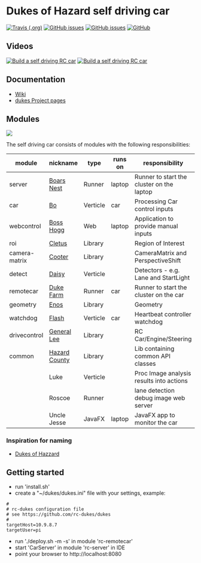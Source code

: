 # Dukes of Hazard self driving car

[![Travis (.org)](https://img.shields.io/travis/rc-dukes/dukes.svg)](https://travis-ci.org/rc-dukes/dukes)
[![GitHub issues](https://img.shields.io/github/issues/rc-dukes/dukes.svg)](https://github.com/rc-dukes/dukes/issues)
[![GitHub issues](https://img.shields.io/github/issues-closed/rc-dukes/dukes.svg)](https://github.com/rc-dukes/dukes/issues/?q=is%3Aissue+is%3Aclosed)
[![GitHub](https://img.shields.io/github/license/rc-dukes/dukes.svg)](https://www.apache.org/licenses/LICENSE-2.0)

## Videos
[![Build a self driving RC car](http://img.youtube.com/vi/OL0vg1WmI6I/0.jpg)](http://www.youtube.com/watch?v=OL0vg1WmI6I "Building a self driving RC car")
[![Build a self driving RC car](http://img.youtube.com/vi/YeUMtQyvZKM/0.jpg)](http://www.youtube.com/watch?v=YeUMtQyvZKM "Building a self driving RC car")

## Documentation
* [Wiki](http://wiki.bitplan.com/index.php/Self_Driving_RC_Car)
* [dukes Project pages](https://rc-dukes.github.io/dukes)

## Modules
![](https://upload.wikimedia.org/wikipedia/commons/thumb/6/6d/General_lee.jpg/420px-General_lee.jpg)

The self driving car consists of modules with the following responsibilities:


| module        | nickname      | type     | runs on | responsibility                            |  
|---------------|---------------|----------|---------|-------------------------------------------|  
| server        | [Boars Nest](https://www.thedukesofhazzard.nl/georgia-filming-locations/oxford-area/the-boars-nest/)    | Runner   | laptop  | Runner to start the cluster on the laptop |
| car           | [Bo](https://en.wikipedia.org/wiki/The_Dukes_of_Hazzard#Bo)            | Verticle | car     | Processing Car control inputs
| webcontrol    | [Boss Hogg](https://en.wikipedia.org/wiki/Boss_Hogg)     | Web      | laptop  | Application to provide manual inputs
| roi           | [Cletus](https://en.wikipedia.org/wiki/The_Dukes_of_Hazzard#Cletus)        | Library  |         | Region of Interest
| camera-matrix | [Cooter](https://en.wikipedia.org/wiki/The_Dukes_of_Hazzard#Cooter)        | Library  |         | CameraMatrix and PerspectiveShift
| detect        | [Daisy](https://en.wikipedia.org/wiki/The_Dukes_of_Hazzard#Daisy)         | Verticle |         | Detectors - e.g. Lane and StartLight
| remotecar     | [Duke Farm](https://www.thedukesofhazzard.nl/georgia-filming-locations/loganville-area/duke-farm/)     | Runner   | car     | Runner to start the cluster on the car
| geometry      | [Enos](https://en.wikipedia.org/wiki/The_Dukes_of_Hazzard#Enos) | Library  |         | Geometry
| watchdog      | [Flash](https://en.wikipedia.org/wiki/The_Dukes_of_Hazzard#Flash)         | Verticle | car     | Heartbeat controller watchdog     
| drivecontrol  | [General Lee](https://en.wikipedia.org/wiki/General_Lee_(car))   | Library  |         | RC Car/Engine/Steering
| common        | [Hazard County](https://en.wikipedia.org/wiki/Hazzard_County,_Georgia) | Library  |         | Lib containing common API classes
|               | Luke          | Verticle |         | Proc Image analysis results into actions
|               | Roscoe        | Runner   |         | lane detection debug image web server
|               | Uncle Jesse   | JavaFX   | laptop  | JavaFX app to monitor the car

### Inspiration for naming
* [Dukes of Hazzard](https://en.wikipedia.org/wiki/The_Dukes_of_Hazzard)


## Getting started
- run 'install.sh'
- create a "~/dukes/dukes.ini" file with your settings, example:
```
#
# rc-dukes configuration file
# see https://github.com/rc-dukes/dukes
#
targetHost=10.9.8.7
targetUser=pi
```
- run './deploy.sh -m -s' in module 'rc-remotecar'
- start 'CarServer' in module 'rc-server' in IDE
- point your browser to http://localhost:8080
